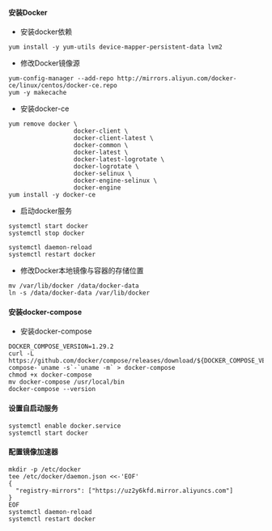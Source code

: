 #### 安装Docker

* 安装docker依赖
```
yum install -y yum-utils device-mapper-persistent-data lvm2
```

* 修改Docker镜像源
```
yum-config-manager --add-repo http://mirrors.aliyun.com/docker-ce/linux/centos/docker-ce.repo
yum -y makecache
```

* 安装docker-ce
```
yum remove docker \
                  docker-client \
                  docker-client-latest \
                  docker-common \
                  docker-latest \
                  docker-latest-logrotate \
                  docker-logrotate \
                  docker-selinux \
                  docker-engine-selinux \
                  docker-engine
yum install -y docker-ce
```

* 启动docker服务
```
systemctl start docker
systemctl stop docker

systemctl daemon-reload
systemctl restart docker
```

* 修改Docker本地镜像与容器的存储位置
```
mv /var/lib/docker /data/docker-data
ln -s /data/docker-data /var/lib/docker
```

#### 安装docker-compose

* 安装docker-compose
```
DOCKER_COMPOSE_VERSION=1.29.2
curl -L https://github.com/docker/compose/releases/download/${DOCKER_COMPOSE_VERSION}/docker-compose-`uname -s`-`uname -m` > docker-compose
chmod +x docker-compose
mv docker-compose /usr/local/bin
docker-compose --version
```

#### 设置自启动服务
```
systemctl enable docker.service
systemctl start docker
```

#### 配置镜像加速器
```
mkdir -p /etc/docker
tee /etc/docker/daemon.json <<-'EOF'
{
  "registry-mirrors": ["https://uz2y6kfd.mirror.aliyuncs.com"]
}
EOF
systemctl daemon-reload
systemctl restart docker
```